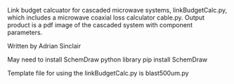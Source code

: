 Link budget calcuator for cascaded microwave systems, linkBudgetCalc.py, which includes a microwave coaxial loss calculator cable.py. Output product is a pdf image of the cascaded system with component parameters.

Written by Adrian Sinclair

May need to install SchemDraw python library
pip install SchemDraw

Template file for using the linkBudgetCalc.py is blast500um.py
